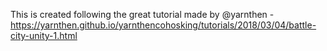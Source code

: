 This is created following the great tutorial made by @yarnthen - https://yarnthen.github.io/yarnthencohosking/tutorials/2018/03/04/battle-city-unity-1.html